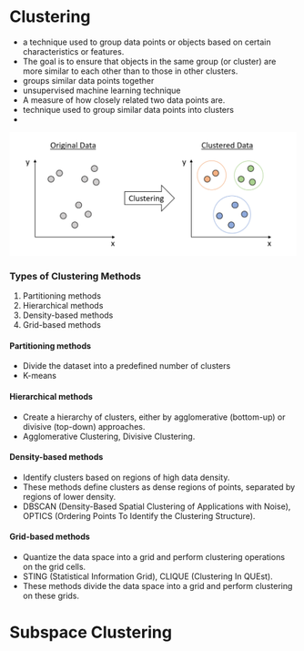 # Clustering
- a technique used to group data points or objects based on certain characteristics or features. 
- The goal is to ensure that objects in the same group (or cluster) are more similar to each other than to those in other clusters.
-  groups similar data points together
-  unsupervised machine learning technique
-  A measure of how closely related two data points are.
-  technique used to group similar data points into clusters
-  

![alt text](assets/clustering.png)


### Types of Clustering Methods
1. Partitioning methods
2. Hierarchical methods
3. Density-based methods
4. Grid-based methods


#### Partitioning methods
- Divide the dataset into a predefined number of clusters
-  K-means

#### Hierarchical methods
- Create a hierarchy of clusters, either by agglomerative (bottom-up) or divisive (top-down) approaches.
- Agglomerative Clustering, Divisive Clustering.
#### Density-based methods
-  Identify clusters based on regions of high data density.
-  These methods define clusters as dense regions of points, separated by regions of lower density.
- DBSCAN (Density-Based Spatial Clustering of Applications with Noise), OPTICS (Ordering Points To Identify the Clustering Structure).


#### Grid-based methods
- Quantize the data space into a grid and perform clustering operations on the grid cells.
-  STING (Statistical Information Grid), CLIQUE (Clustering In QUEst).
-  These methods divide the data space into a grid and perform clustering on these grids.






# Subspace Clustering
